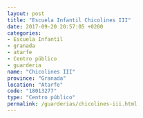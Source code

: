 ```yaml
---
layout: post
title: "Escuela Infantil Chicolines III"
date: 2017-09-20 20:57:05 +0200
categories:
- Escuela Infantil
- granada
- atarfe
- Centro público
- guarderia
name: "Chicolines III"
province: "Granada"
location: "Atarfe"
code: "18013277"
type: "Centro público"
permalink: /guarderias/chicolines-iii.html
---
```

